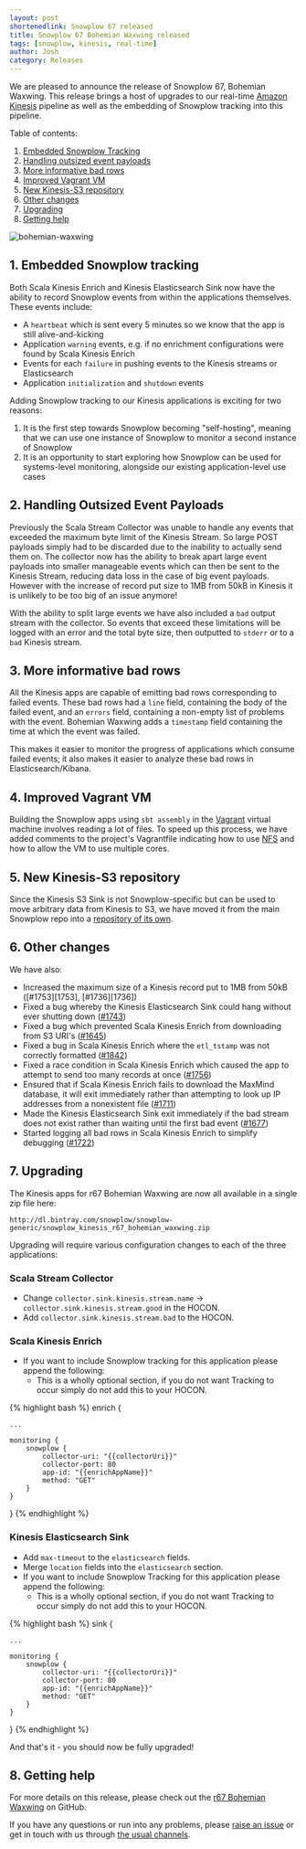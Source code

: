 ```yaml
---
layout: post
shortenedlink: Snowplow 67 released
title: Snowplow 67 Bohemian Waxwing released
tags: [snowplow, kinesis, real-time]
author: Josh
category: Releases
---
```


We are pleased to announce the release of Snowplow 67, Bohemian Waxwing. This release brings a host of upgrades to our real-time [Amazon Kinesis][kinesis] pipeline as well as the embedding of Snowplow tracking into this pipeline.

Table of contents:

1. [Embedded Snowplow Tracking](/blog/2015/07/13/snowplow-r67-bohemian-waxwing-released#snowplow-tracking)
2. [Handling outsized event payloads](/blog/2015/07/13/snowplow-r67-bohemian-waxwing-released#handling-outsized-event-payloads)
3. [More informative bad rows](/blog/2015/07/13/snowplow-r67-bohemian-waxwing-released#timestamps)
4. [Improved Vagrant VM](/blog/2015/07/13/snowplow-r67-bohemian-waxwing-released#vm)
5. [New Kinesis-S3 repository](/blog/2015/07/13/snowplow-r67-bohemian-waxwing-released#kinesis-s3)
6. [Other changes](/blog/2015/07/13/snowplow-r67-bohemian-waxwing-released#other)
7. [Upgrading](/blog/2015/07/13/snowplow-r67-bohemian-waxwing-released#upgrading)
8. [Getting help](/blog/2015/07/13/snowplow-r67-bohemian-waxwing-released#help)

![bohemian-waxwing][bohemian-waxwing]

<!--more-->

<h2 id="snowplow-tracking">1. Embedded Snowplow tracking</h2>

Both Scala Kinesis Enrich and Kinesis Elasticsearch Sink now have the ability to record Snowplow events from within the applications themselves. These events include:

* A `heartbeat` which is sent every 5 minutes so we know that the app is still alive-and-kicking
* Application `warning` events, e.g. if no enrichment configurations were found by Scala Kinesis Enrich
* Events for each `failure` in pushing events to the Kinesis streams or Elasticsearch
* Application `initialization` and `shutdown` events

Adding Snowplow tracking to our Kinesis applications is exciting for two reasons:

1. It is the first step towards Snowplow becoming "self-hosting", meaning that we can use one instance of Snowplow to monitor a second instance of Snowplow
2. It is an opportunity to start exploring how Snowplow can be used for systems-level monitoring, alongside our existing application-level use cases

<h2 id="handling-outsized-event-payloads">2. Handling Outsized Event Payloads</h2>

Previously the Scala Stream Collector was unable to handle any events that exceeded the maximum byte limit of the Kinesis Stream.  So large POST payloads simply had to be discarded due to the inability to actually send them on.  The collector now has the ability to break apart large event payloads into smaller manageable events which can then be sent to the Kinesis Stream, reducing data loss in the case of big event payloads.  However with the increase of record put size to 1MB from 50kB in Kinesis it is unlikely to be too big of an issue anymore!

With the ability to split large events we have also included a `bad` output stream with the collector.  So events that exceed these limitations will be logged with an error and the total byte size, then outputted to `stderr` or to a `bad` Kinesis stream.

<h2 id="timestamps">3. More informative bad rows</h2>

All the Kinesis apps are capable of emitting bad rows corresponding to failed events. These bad rows had a `line` field, containing the body of the failed event, and an `errors` field, containing a non-empty list of problems with the event. Bohemian Waxwing adds a `timestamp` field containing the time at which the event was failed.

This makes it easier to monitor the progress of applications which consume failed events; it also makes it easier to analyze these bad rows in Elasticsearch/Kibana.

<h2 id="vm">4. Improved Vagrant VM</h2>

Building the Snowplow apps using `sbt assembly` in the [Vagrant][vagrant] virtual machine involves reading a lot of files. To speed up this process, we have added comments to the project's Vagrantfile indicating how to use [NFS][nfs] and how to allow the VM to use multiple cores.

<h2 id="kinesis-s3">5. New Kinesis-S3 repository</h2>

Since the Kinesis S3 Sink is not Snowplow-specific but can be used to move arbitrary data from Kinesis to S3, we have moved it from the main Snowplow repo into a [repository of its own][kinesis-s3].

<h2 id="other">6. Other changes</h2>

We have also:

* Increased the maximum size of a Kinesis record put to 1MB from 50kB ([#1753][1753], [#1736][1736])
* Fixed a bug whereby the Kinesis Elasticsearch Sink could hang without ever shutting down ([#1743][1743])
* Fixed a bug which prevented Scala Kinesis Enrich from downloading from S3 URI's ([#1645][1645])
* Fixed a bug in Scala Kinesis Enrich where the `etl_tstamp` was not correctly formatted ([#1842][1842])
* Fixed a race condition in Scala Kinesis Enrich which caused the app to attempt to send too many records at once ([#1756][1756])
* Ensured that if Scala Kinesis Enrich fails to download the MaxMind database, it will exit immediately rather than attempting to look up IP addresses from a nonexistent file ([#1711][1711])
* Made the Kinesis Elasticsearch Sink exit immediately if the bad stream does not exist rather than waiting until the first bad event ([#1677][1677])
* Started logging all bad rows in Scala Kinesis Enrich to simplify debugging ([#1722][1722])

<h2 id="upgrading">7. Upgrading</h2>

The Kinesis apps for r67 Bohemian Waxwing are now all available in a single zip file here:

    http://dl.bintray.com/snowplow/snowplow-generic/snowplow_kinesis_r67_bohemian_waxwing.zip

Upgrading will require various configuration changes to each of the three applications:

<h3>Scala Stream Collector</h3>

* Change `collector.sink.kinesis.stream.name` -> `collector.sink.kinesis.stream.good` in the HOCON.
* Add `collector.sink.kinesis.stream.bad` to the HOCON.

<h3>Scala Kinesis Enrich</h3>

* If you want to include Snowplow tracking for this application please append the following:
  - This is a wholly optional section, if you do not want Tracking to occur simply do not add this to your HOCON.

{% highlight bash %}
enrich {
    
    ...

    monitoring {
        snowplow {
            collector-uri: "{{collectorUri}}"
            collector-port: 80
            app-id: "{{enrichAppName}}"
            method: "GET"
        }
    }
}
{% endhighlight %}

<h3>Kinesis Elasticsearch Sink</h3>

* Add `max-timeout` to the `elasticsearch` fields.
* Merge `location` fields into the `elasticsearch` section.
* If you want to include Snowplow Tracking for this application please append the following:
  - This is a wholly optional section, if you do not want Tracking to occur simply do not add this to your HOCON.

{% highlight bash %}
sink {
    
    ...

    monitoring {
        snowplow {
            collector-uri: "{{collectorUri}}"
            collector-port: 80
            app-id: "{{enrichAppName}}"
            method: "GET"
        }
    }
}
{% endhighlight %}

And that's it - you should now be fully upgraded!

<h2 id="help">8. Getting help</h2>

For more details on this release, please check out the [r67 Bohemian Waxwing][r67-release] on GitHub. 

If you have any questions or run into any problems, please [raise an issue][issues] or get in touch with us through [the usual channels][talk-to-us].

[bohemian-waxwing]: /assets/img/blog/2015/07/bohemian-waxwing.jpg

[kinesis]: http://aws.amazon.com/kinesis/
[vagrant]: https://www.vagrantup.com/
[nfs]: https://en.wikipedia.org/wiki/Network_File_System
[kinesis-s3]: https://github.com/snowplow/kinesis-s3

[1645]: https://github.com/snowplow/snowplow/issues/1645
[1677]: https://github.com/snowplow/snowplow/issues/1677
[1711]: https://github.com/snowplow/snowplow/issues/1711
[1722]: https://github.com/snowplow/snowplow/issues/1722
[1743]: https://github.com/snowplow/snowplow/issues/1743
[1756]: https://github.com/snowplow/snowplow/issues/1756
[1842]: https://github.com/snowplow/snowplow/issues/1842

[r67-release]: https://github.com/snowplow/snowplow/releases/tag/r67-bohemian-waxwing
[wiki]: https://github.com/snowplow/snowplow/wiki
[issues]: https://github.com/snowplow/snowplow/issues
[talk-to-us]: https://github.com/snowplow/snowplow/wiki/Talk-to-us
